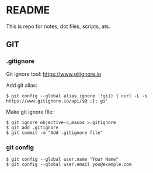 # README

This is repo for notes, dot files, scripts, ats.

## GIT

### .gitignore

Git ignore tool: https://www.gitignore.io

Add git alias:

```
$ git config --global alias.ignore '!gi() { curl -L -s https://www.gitignore.io/api/$@ ;}; gi'
```

Make git ignore file:

```
$ git ignore objective-c,macos >.gitignore
$ git add .gitignore
$ git commit -m "Add .gitignore file"
```

### git config

```
$ git config --global user.name "Your Name"
$ git config --global user.email you@example.com
```
